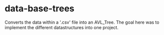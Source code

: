 # data-base-trees

Converts the data within a '.csv' file into an AVL_Tree. The goal here was to implement the different datastructures into one project. 
